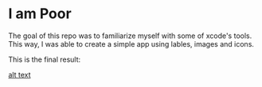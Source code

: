 # I am Poor

The goal of this repo was to familiarize myself with some of xcode's tools. This way, I was able to create a simple app using lables, images and icons.

This is the final result:

[alt text](https://i.imgur.com/TKBkmzT.png)
